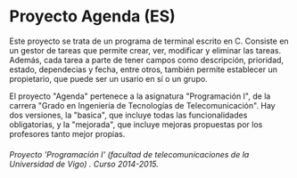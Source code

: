 # Proyecto Agenda (ES)

Este proyecto se trata de un programa de terminal escrito en C. Consiste en un gestor de tareas que permite crear, ver, modificar y eliminar las tareas. Además, cada tarea a parte de tener campos como descripción, prioridad, estado, dependecias y fecha, entre otros, también permite establecer un propietario, que puede ser un usario en sí o un grupo.

El proyecto "Agenda" pertenece a la asignatura "Programación I", de la carrera "Grado en Ingeniería de Tecnologías de Telecomunicación". Hay dos versiones, la "basica", que incluye todas las funcionalidades obligatorias, y la "mejorada", que incluye mejoras propuestas por los profesores tanto mejor propias.

###### Proyecto 'Programación I' (facultad de telecomunicaciones de la Universidad de Vigo) . Curso 2014-2015.
